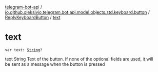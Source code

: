 [telegram-bot-api](../../index.md) / [io.github.oleksivio.telegram.bot.api.model.objects.std.keyboard.button](../index.md) / [ReplyKeyboardButton](index.md) / [text](./text.md)

# text

`var text: `[`String`](https://kotlinlang.org/api/latest/jvm/stdlib/kotlin/-string/index.html)`?`

text String Text of the button. If none of the optional fields are used, it will be sent as a message when the
button is pressed

